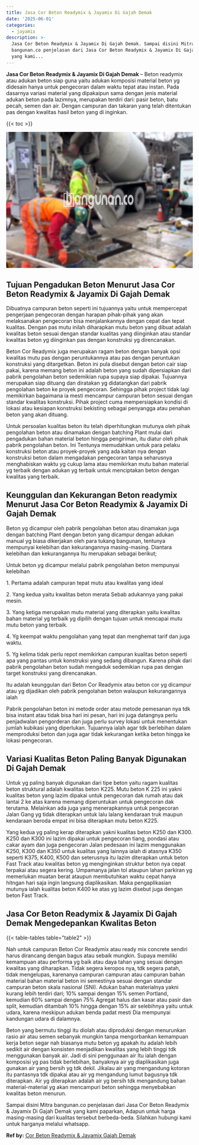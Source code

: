 ```yaml
---
title: Jasa Cor Beton Readymix & Jayamix Di Gajah Demak
date: '2025-06-01'
categories:
  - jayamix
description: >-
  Jasa Cor Beton Readymix & Jayamix Di Gajah Demak. Sampai disini Mitra
  bangunan.co penjelasan dari Jasa Cor Beton Readymix & Jayamix Di Gajah Demak
  yang kami...
---
```


**Jasa Cor Beton Readymix & Jayamix Di Gajah Demak** – Beton readymix atau adukan beton siap guna yaitu adukan komposisi material beton yg didesain hanya untuk pengecoran dalam waktu tepat atau instan. Pada dasarnya variasi material yang dipakaipun sama dengan jenis material adukan beton pada lazimnya, merupakan terdiri dari: pasir beton, batu pecah, semen dan air. Dengan campuran dan takaran yang telah ditentukan pas dengan kwalitas hasil beton yang di inginkan.

{{< toc >}}

![Jasa Cor Beton Readymix & Jayamix Di Gajah Demak](/images/jasa-cor-readymix-22.png)

## Tujuan Pengadukan Beton Menurut Jasa Cor Beton Readymix & Jayamix Di Gajah Demak

Dibuatnya campuran beton seperti ini tujuannya yaitu untuk mempercepat pengerjaan pengecoran dengan harapan pihak-pihak yang akan melaksanakan pengecoran bisa menjalankannya dengan cepat dan tepat kualitas. Dengan pas mutu inilah diharapkan mutu beton yang dibuat adalah kwalitas beton sesuai dengan standar kualitas yang diinginkan atau standar kwalitas beton yg diinginkan pas dengan konstruksi yg direncanakan.

Beton Cor Readymix juga merupakan ragam beton dengan banyak opsi kwalitas mutu pas dengan peruntukannya atau pas dengan peruntukan konstruksi yang ditargetkan. Beton ini pula disebut dengan beton cair siap pakai, karena memang beton ini adalah beton yang sudah dipersiapkan dari pabrik pengolahan beton sedemikian rupa supaya siap dipakai. Tujuannya merupakan siap dituang dan diratakan yg didatangkan dari pabrik pengolahan beton ke proyek pengecoran. Sehingga pihak project tidak lagi memikirkan bagaimana ia mesti mencampur campuran beton sesuai dengan standar kwalitas konstruksi. Pihak project cuma mempersiapkan kondisi di lokasi atau kesiapan konstruksi bekisting sebagai penyangga atau penahan beton yang akan dituang.

Untuk persoalan kualitas beton itu telah diperhitungkan mutunya oleh pihak pengolahan beton atau dinamakan dengan batching Plant mulai dari pengadukan bahan material beton hingga pengiriman, itu diatur oleh pihak pabrik pengolahan beton. Ini Tentunya memudahkan untuk para pelaku konstruksi beton atau proyek-proyek yang ada kaitan nya dengan konstruksi beton dalam mengadakan pengecoran tanpa seharusnya menghabiskan waktu yg cukup lama atau memikirkan mutu bahan material yg terbaik dengan adukan yg terbaik untuk menciptakan beton dengan kwalitas yang terbaik.

## Keunggulan dan Kekurangan Beton readymix Menurut Jasa Cor Beton Readymix & Jayamix Di Gajah Demak

Beton yg dicampur oleh pabrik pengolahan beton atau dinamakan juga dengan batching Plant dengan beton yang dicampur dengan adukan manual yg biasa dikerjakan oleh para tukang bangunan, tentunya mempunyai kelebihan dan kekurangannya masing-masing. Diantara kelebihan dan kekurangannya Itu merupakan sebagai berikut;

Untuk beton yg dicampur melalui pabrik pengolahan beton mempunyai kelebihan

1\. Pertama adalah campuran tepat mutu atau kwalitas yang ideal

2\. Yang kedua yaitu kwalitas beton merata Sebab adukannya yang pakai mesin.

3\. Yang ketiga merupakan mutu material yang diterapkan yaitu kwalitas bahan material yg terbaik yg dipilih dengan tujuan untuk mencapai mutu mutu beton yang terbaik.

4\. Yg keempat waktu pengolahan yang tepat dan menghemat tarif dan juga waktu.

5\. Yg kelima tidak perlu repot memikirkan campuran kualitas beton seperti apa yang pantas untuk konstruksi yang sedang dibangun. Karena pihak dari pabrik pengolahan beton sudah mengaduk sedemikian rupa pas dengan target konstruksi yang direncanakan.

Itu adalah keunggulan dari Beton Cor Readymix atau beton cor yg dicampur atau yg dijadikan oleh pabrik pengolahan beton walaupun kekurangannya ialah

Pabrik pengolahan beton ini metode order atau metode pemesanan nya tdk bisa instant atau tidak bisa hari ini pesan, hari ini juga datangnya perlu penjadwalan pengorderan dan juga perlu survey lokasi untuk menentukan jumlah kubikasi yang diperlukan. Tujuannya ialah agar tdk berlebihan dalam memproduksi beton dan juga agar tidak kekurangan ketika beton hingga ke lokasi pengecoran.

## Variasi Kualitas Beton Paling Banyak Digunakan Di Gajah Demak

Untuk yg paling banyak digunakan dari tipe beton yaitu ragam kualitas beton struktural adalah kwalitas beton K225. Mutu beton K 225 ini yakni kualitas beton yang lazim dipakai untuk pengecoran dak rumah atau dak lantai 2 ke atas karena memang diperuntukan untuk pengecoran dak terutama. Melainkan ada juga yang menerapkannya untuk pengecoran Jalan Gang yg tidak diterapkan untuk lalu lalang kendaraan truk maupun kendaraan beroda empat ini bisa diterapkan mutu beton K225.

Yang kedua yg paling kerap diterapkan yakni kualitas beton K250 dan K300. K250 dan K300 ini lazim dipakai untuk pengecoran tiang, pondasi atau cakar ayam dan juga pengecoran Jalan pedesaan ini lazim menggunakan K250, K300 dan K350 untuk kualitas yang lainnya ialah di atasnya K350 seperti K375, K400, K500 dan seterusnya itu lazim diterapkan untuk beton Fast Track atau kwalitas beton yg menginginkan struktur beton nya cepat terpakai atau segera kering. Umpamanya jalan tol ataupun lahan parkiran yg memerlukan muatan berat ataupun membutuhkan waktu cepat hanya hitngan hari saja ingin langsung diaplikasikan. Maka pengaplikasian mutunya ialah kualitas beton K400 ke atas yg lazim disebut juga dengan beton Fast Track.

## Jasa Cor Beton Readymix & Jayamix Di Gajah Demak Mengedepankan Kwalitas Beton

{{< table-tables table="table2" >}}

Nah untuk campuran Beton Cor Readymix atau ready mix concrete sendiri harus dirancang dengan bagus atau sebaik mungkin. Supaya memiliki kemampuan atau performa yg baik atau daya tahan yang sesuai dengan kwalitas yang diharapkan. Tidak segera keropos nya, tdk segera patah, tidak mengelupas, karenanya campuran campuran atau campuran bahan material bahan material beton ini semestinya sesuai dengan standar campuran beton skala nasional (SNI). Adukan bahan materialnya yakni kurang lebih terdiri dari; 10% sampai dengan 15% semen Portland, kemudian 60% sampai dengan 75% Agregat halus dan kasar atau pasir dan split, kemudian ditambah 10% hingga dengan 15% air selebihnya yaitu untuk udara, karena meskipun adukan benda padat mesti Dia mempunyai kandungan udara di dalamnya.

Beton yang bermutu tinggi itu diolah atau diproduksi dengan menurunkan rasio air atau semen sebanyak mungkin tanpa mengorbankan kemampuan kerja beton segar nah biasanya mutu beton yg apakah itu adalah lebih sedikit air dengan konsisten menjadikan kwalitas yang lebih tinggi tdk menggunakan banyak air. Jadi di sini penggunaan air Itu ialah dengan komposisi yg pas tidak berlebihan, banyaknya air yg diaplikasikan juga gunakan air yang bersih yg tdk dekil. Jikalau air yang mengandung kotoran itu pantasnya tdk dipakai atau air yg mengandung lumut bagusnya tdk diterapkan. Air yg diterapkan adalah air yg bersih tdk mengandung bahan material-material yg akan mencampuri beton sehingga menyebabkan kwalitas beton menurun.

Sampai disini Mitra bangunan.co penjelasan dari Jasa Cor Beton Readymix & Jayamix Di Gajah Demak yang kami paparkan, Adapun untuk harga masing-masing dari kualitas tersebut berbeda-beda. Silahkan hubungi kami untuk harganya melalui whatsapp.

**Ref by:** [Cor Beton Readymix & Jayamix Gajah Demak](https://id.wikipedia.org/wiki/Cor)
